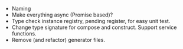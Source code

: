 
- Naming
- Make everything async (Promise based)?
- Type check instance registry, pending register, for easy unit test.
- Change type signature for compose and construct. Support service functions.
- Remove (and refactor) generator files.
